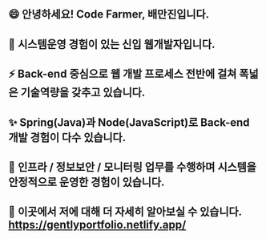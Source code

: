 ## 😄 안녕하세요! Code Farmer, 배만진입니다.
## 🌱 시스템운영 경험이 있는 신입 웹개발자입니다.
## ⚡ Back-end 중심으로 웹 개발 프로세스 전반에 걸쳐 폭넓은 기술역량을 갖추고 있습니다.
## ✨ Spring(Java)과 Node(JavaScript)로 Back-end 개발 경험이 다수 있습니다.
## 👯 인프라 / 정보보안 / 모니터링 업무를 수행하며 시스템을 안정적으로 운영한 경험이 있습니다.
## 💬 이곳에서 저에 대해 더 자세히 알아보실 수 있습니다. https://gentlyportfolio.netlify.app/
